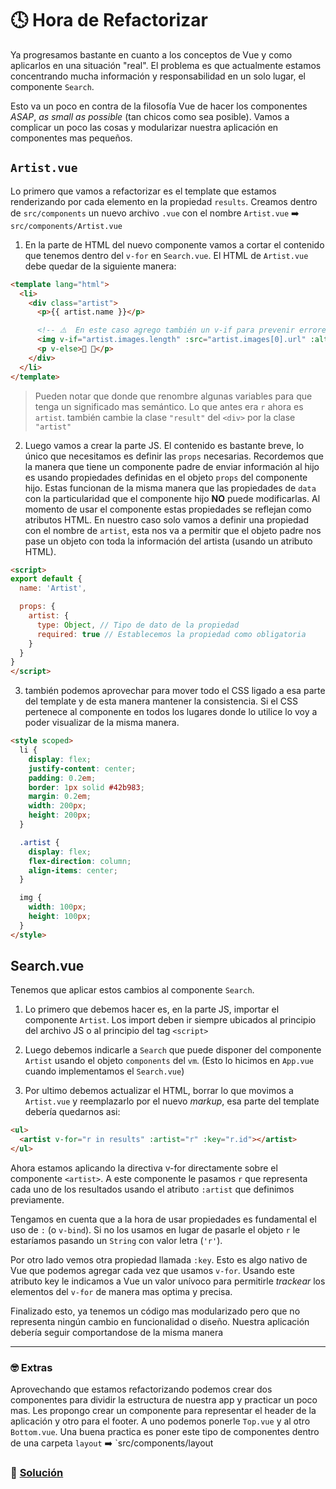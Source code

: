 # 🕓 Hora de Refactorizar

Ya progresamos bastante en cuanto a los conceptos de Vue y como aplicarlos en una situación "real". El problema es que actualmente estamos concentrando mucha información y responsabilidad en un solo lugar, el componente `Search`.

Esto va un poco en contra de la filosofía Vue de hacer los componentes *ASAP*, *as small as possible* (tan chicos como sea posible). Vamos a complicar un poco las cosas y modularizar nuestra aplicación en componentes mas pequeños.


## `Artist.vue`

Lo primero que vamos a refactorizar es el template que estamos renderizando por cada elemento en la propiedad `results`. Creamos dentro de `src/components` un nuevo archivo `.vue` con el nombre `Artist.vue` ➡️ `src/components/Artist.vue`

1. En la parte de HTML del nuevo componente vamos a cortar el contenido que tenemos dentro del `v-for` en `Search.vue`. El HTML de `Artist.vue` debe quedar de la siguiente manera:

```html
<template lang="html">
  <li>
    <div class="artist">
      <p>{{ artist.name }}</p>

      <!-- ⚠️  En este caso agrego también un v-if para prevenir errores ya que la propiedad images puede venir vacia -->
      <img v-if="artist.images.length" :src="artist.images[0].url" :alt="artist.name">
      <p v-else>🚫 🌅</p>
    </div>
  </li>
</template>
```

> Pueden notar que donde que renombre algunas variables para que tenga un significado mas semántico. Lo que antes era `r` ahora es `artist`. también cambie la clase `"result"` del `<div>` por la clase `"artist"`

2. Luego vamos a crear la parte JS. El contenido es bastante breve, lo único que necesitamos es definir las `props` necesarias. Recordemos que la manera que tiene un componente padre de enviar información al hijo es usando propiedades definidas en el objeto `props` del componente hijo.
Estas funcionan de la misma manera que las propiedades de `data` con la particularidad que el componente hijo **NO** puede modificarlas. Al momento de usar el componente estas propiedades se reflejan como atributos HTML.
En nuestro caso solo vamos a definir una propiedad con el nombre de `artist`, esta nos va a permitir que el objeto padre nos pase un objeto con toda la información del artista (usando un atributo HTML).

```html
<script>
export default {
  name: 'Artist',

  props: {
    artist: {
      type: Object, // Tipo de dato de la propiedad
      required: true // Establecemos la propiedad como obligatoria
    }
  }
}
</script>
```

3. también podemos aprovechar para mover todo el CSS ligado a esa parte del template y de esta manera mantener la consistencia. Si el CSS pertenece al componente en todos los lugares donde lo utilice lo voy a poder visualizar de la misma manera.

```html
<style scoped>
  li {
    display: flex;
    justify-content: center;
    padding: 0.2em;
    border: 1px solid #42b983;
    margin: 0.2em;
    width: 200px;
    height: 200px;
  }

  .artist {
    display: flex;
    flex-direction: column;
    align-items: center;
  }

  img {
    width: 100px;
    height: 100px;
  }
</style>
```

## Search.vue

Tenemos que aplicar estos cambios al componente `Search`.

1. Lo primero que debemos hacer es, en la parte JS, importar el componente `Artist`. Los import deben ir siempre ubicados al principio del archivo JS o al principio del tag `<script>`

2. Luego debemos indicarle a `Search` que puede disponer del componente `Artist` usando el objeto `components` del `vm`. (Esto lo hicimos en `App.vue` cuando implementamos el `Search.vue`)

3. Por ultimo debemos actualizar el HTML, borrar lo que movimos a `Artist.vue` y reemplazarlo por el nuevo *markup*, esa parte del template debería quedarnos asi:

```html
<ul>
  <artist v-for="r in results" :artist="r" :key="r.id"></artist>
</ul>
```

Ahora estamos aplicando la directiva v-for directamente sobre el componente `<artist>`. A este componente le pasamos `r` que representa cada uno de los resultados usando el atributo `:artist` que definimos previamente.

Tengamos en cuenta que a la hora de usar propiedades es fundamental el uso de `:` (o `v-bind`). Si no los usamos en lugar de pasarle el objeto `r` le estaríamos pasando un `String` con valor letra (`'r'`).

Por otro lado vemos otra propiedad llamada `:key`. Esto es algo nativo de Vue que podemos agregar cada vez que usamos `v-for`. Usando este atributo key le indicamos a Vue un valor unívoco para permitirle *trackear* los elementos del `v-for` de manera mas optima y precisa.

Finalizado esto, ya tenemos un código mas modularizado pero que no representa ningún cambio en funcionalidad o diseño. Nuestra aplicación debería seguir comportandose de la misma manera

___
### 🤓 Extras
Aprovechando que estamos refactorizando podemos crear dos componentes para dividir la estructura de nuestra app y practicar un poco mas. Les propongo crear un componente para representar el header de la aplicación y otro para el footer. A uno podemos ponerle `Top.vue` y al otro `Bottom.vue`. Una buena practica es poner este tipo de componentes dentro de una carpeta `layout` ➡️ `src/components/layout

### 📝 [Solución](https://github.com/ianaya89/workshop-vuejs/blob/master/hints/12.md)
